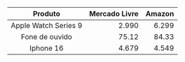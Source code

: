 | Produto   | Mercado Livre | Amazon    |
|   :--:    |      ---:     |    ---:   |
| Apple Watch Series 9  | 2.990 | 6.299 |  
| Fone de ouvido        | 75.12 | 84.33 |  
| Iphone 16             | 4.679 | 4.549 |


